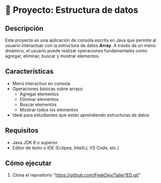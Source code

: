 # 📘 Proyecto: Estructura de datos

## Descripción

Este proyecto es una aplicación de consola escrita en Java que permite al usuario interactuar con la estructura de datos **Array**. A través de un menú dinámico, el usuario puede realizar operaciones fundamentales como agregar, eliminar, buscar y mostrar elementos.

## Características

- Menú interactivo en consola
- Operaciones básicas sobre arrays:
  - Agregar elementos
  - Eliminar elementos
  - Buscar elementos
  - Mostrar todos los elementos
- Ideal para estudiantes que están aprendiendo estructuras de datos

## Requisitos

- Java JDK 8 o superior
- Editor de texto o IDE (Eclipse, IntelliJ, VS Code, etc.)

## Cómo ejecutar

1. Clona el repositorio "https://github.com/FeekDev/Taller1ED.git"
